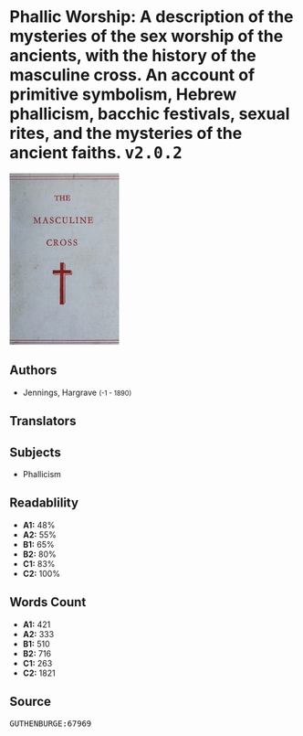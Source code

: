 # Phallic Worship: A description of the mysteries of the sex worship of the ancients, with the history of the masculine cross. An account of primitive symbolism, Hebrew phallicism, bacchic festivals, sexual rites, and the mysteries of the ancient faiths. <kbd>v2.0.2</kbd>

![](./cover.medium.jpg "")

## Authors


 - Jennings, Hargrave <small>(-1 - 1890)</small>

## Translators



## Subjects


 - Phallicism

## Readablility


 - **A1:** 48%
 - **A2:** 55%
 - **B1:** 65%
 - **B2:** 80%
 - **C1:** 83%
 - **C2:** 100%

## Words Count


 - **A1:** 421
 - **A2:** 333
 - **B1:** 510
 - **B2:** 716
 - **C1:** 263
 - **C2:** 1821

## Source


<kbd>GUTHENBURGE:67969</kbd>
